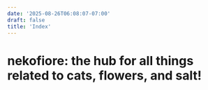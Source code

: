 ```yaml
---
date: '2025-08-26T06:08:07-07:00'
draft: false
title: 'Index'
---
```


# nekofiore: the hub for all things related to cats, flowers, and salt!
